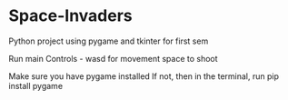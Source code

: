 # Space-Invaders
Python project using pygame and tkinter for first sem

Run main
Controls - wasd for movement
           space to shoot
           
Make sure you have pygame installed
If not, then in the terminal, run
pip install pygame 
